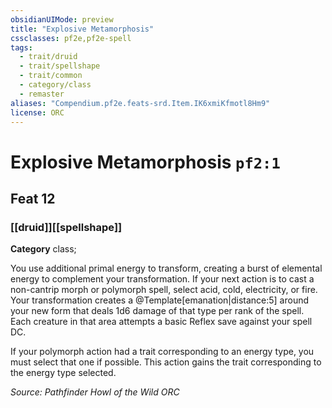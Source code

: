 ```yaml
---
obsidianUIMode: preview
title: "Explosive Metamorphosis"
cssclasses: pf2e,pf2e-spell
tags:
  - trait/druid
  - trait/spellshape
  - trait/common
  - category/class
  - remaster
aliases: "Compendium.pf2e.feats-srd.Item.IK6xmiKfmotl8Hm9"
license: ORC
---
```

# Explosive Metamorphosis `pf2:1`
## Feat 12
### [[druid]][[spellshape]]

**Category** class; 




You use additional primal energy to transform, creating a burst of elemental energy to complement your transformation. If your next action is to cast a non-cantrip morph or polymorph spell, select acid, cold, electricity, or fire. Your transformation creates a @Template\[emanation|distance:5\] around your new form that deals 1d6 damage of that type per rank of the spell. Each creature in that area attempts a basic Reflex save against your spell DC.

If your polymorph action had a trait corresponding to an energy type, you must select that one if possible. This action gains the trait corresponding to the energy type selected.

*Source: Pathfinder Howl of the Wild*
*ORC*
